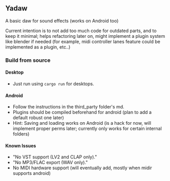 ## Yadaw 

A basic daw for sound effects (works on Android too)

Current intention is to not add too much code for outdated parts, and to keep it minimal; helps refactoring later on, might implement a plugin system like blender if needed (for example, midi controller lanes feature could be implemented as a plugin, etc..)

### Build from source
#### Desktop
- Just run using `cargo run` for desktops.
#### Android
- Follow the instructions in the third_party folder's md.
- Plugins should be compiled beforehand for android (plan to add a default robust one later)
- Hint: Saving and loading works on Android (is a hack for now, will implement proper perms later; currently only works for certain internal folders)


#### Known Issues

- "No VST support (LV2 and CLAP only)."
- "No MP3/FLAC export (WAV only)."
- No MIDI hardware support (will eventually add, mostly when midir supports android)

